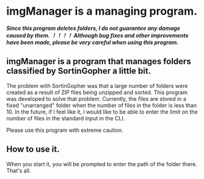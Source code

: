 # imgManager is a managing program.

***Since this program deletes folders, I do not guarantee any damage caused by them. ！！！！
Although bug fixes and other improvements have been made, please be very careful when using this program.***

## imgManager is a program that manages folders classified by SortinGopher a little bit.

The problem with SortinGopher was that a large number of folders were created as a result of ZIP files being unzipped and sorted.
This program was developed to solve that problem.
Currently, the files are stored in a fixed "unarranged" folder when the number of files in the folder is less than 10.
In the future, if I feel like it, I would like to be able to enter the limit on the number of files in the standard input in the CLI.

Please use this program with extreme caution.


## How to use it.

When you start it, you will be prompted to enter the path of the folder there.
That's all.
